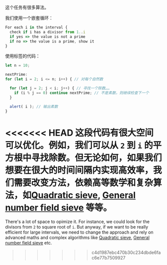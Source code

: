 这个任务有很多算法。

我们使用一个嵌套循环：

```js
For each i in the interval {
  check if i has a divisor from 1..i
  if yes => the value is not a prime
  if no => the value is a prime, show it
}
```

使用标签的代码：

```js run
let n = 10;

nextPrime:
for (let i = 2; i <= n; i++) { // 对每个自然数

  for (let j = 2; j < i; j++) { // 寻找一个除数……
    if (i % j == 0) continue nextPrime; // 不是素数，则继续检查下一个
  }

  alert( i ); // 输出素数
}
```

<<<<<<< HEAD
这段代码有很大空间可以优化。例如，我们可以从 `2` 到 `i` 的平方根中寻找除数。但无论如何，如果我们想要在很大的时间间隔内实现高效率，我们需要改变方法，依赖高等数学和复杂算法，如[Quadratic sieve](https://en.wikipedia.org/wiki/Quadratic_sieve), [General number field sieve](https://en.wikipedia.org/wiki/General_number_field_sieve) 等等。
=======
There's a lot of space to opimize it. For instance, we could look for the divisors from `2` to square root of `i`. But anyway, if we want to be really efficient for large intervals, we need to change the approach and rely on advanced maths and complex algorithms like [Quadratic sieve](https://en.wikipedia.org/wiki/Quadratic_sieve), [General number field sieve](https://en.wikipedia.org/wiki/General_number_field_sieve) etc.
>>>>>>> c4d1987ebc470b30c234dbde6fac6e77b7509927
